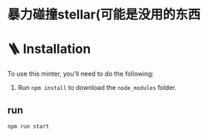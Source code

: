 # 暴力碰撞stellar(可能是没用的东西

# 🪜 Installation
To use this minter, you'll need to do the following:

1. Run `npm install` to download the `node_modules` folder.

## run
```npm run start```
